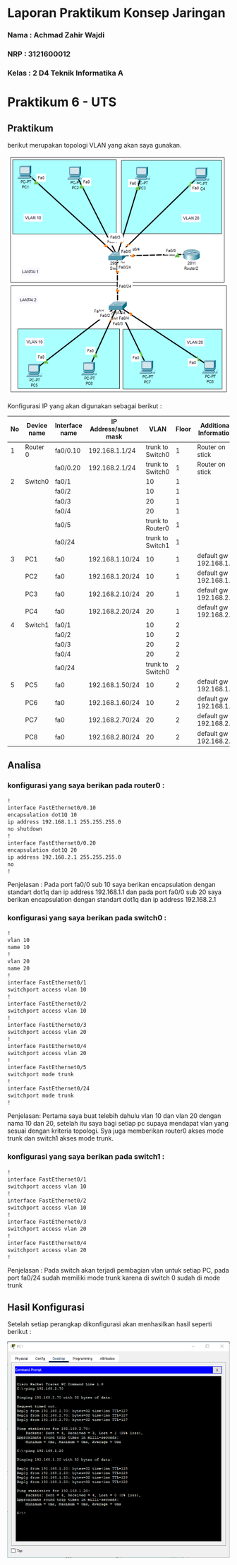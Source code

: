 # Laporan Praktikum Konsep Jaringan

### Nama : Achmad Zahir Wajdi

### NRP : 3121600012

### Kelas : 2 D4 Teknik Informatika A

# Praktikum 6 - UTS

## Praktikum

berikut merupakan topologi VLAN yang akan saya gunakan.

![Topologi](assets/topologi.png)

Konfigurasi IP yang akan digunakan sebagai berikut :

| No  | Device name | Interface name | IP Address/subnet mask | VLAN             | Floor | Additional Information   |
| --- | ----------- | -------------- | ---------------------- | ---------------- | ----- | ------------------------ |
| 1   | Router 0    | fa0/0.10       | 192.168.1.1/24         | trunk to Switch0 | 1     | Router on stick          |
|     |             | fa0/0.20       | 192.168.2.1/24         | trunk to Switch0 | 1     | Router on stick          |
| 2   | Switch0     | fa0/1          |                        | 10               | 1     |                          |
|     |             | fa0/2          |                        | 10               | 1     |                          |
|     |             | fa0/3          |                        | 20               | 1     |                          |
|     |             | fa0/4          |                        | 20               | 1     |                          |
|     |             | fa0/5          |                        | trunk to Router0 | 1     |                          |
|     |             | fa0/24         |                        | trunk to Switch1 | 1     |                          |
| 3   | PC1         | fa0            | 192.168.1.10/24        | 10               | 1     | default gw : 192.168.1.1 |
|     | PC2         | fa0            | 192.168.1.20/24        | 10               | 1     | default gw : 192.168.1.1 |
|     | PC3         | fa0            | 192.168.2.10/24        | 20               | 1     | default gw : 192.168.2.1 |
|     | PC4         | fa0            | 192.168.2.20/24        | 20               | 1     | default gw : 192.168.2.1 |
| 4   | Switch1     | fa0/1          |                        | 10               | 2     |                          |
|     |             | fa0/2          |                        | 10               | 2     |                          |
|     |             | fa0/3          |                        | 20               | 2     |                          |
|     |             | fa0/4          |                        | 20               | 2     |                          |
|     |             | fa0/24         |                        | trunk to Switch0 | 2     |                          |
| 5   | PC5         | fa0            | 192.168.1.50/24        | 10               | 2     | default gw : 192.168.1.1 |
|     | PC6         | fa0            | 192.168.1.60/24        | 10               | 2     | default gw : 192.168.1.1 |
|     | PC7         | fa0            | 192.168.2.70/24        | 20               | 2     | default gw : 192.168.2.1 |
|     | PC8         | fa0            | 192.168.2.80/24        | 20               | 2     | default gw : 192.168.2.1 |

## Analisa

### konfigurasi yang saya berikan pada router0 :

    !
    interface FastEthernet0/0.10
    encapsulation dot1Q 10
    ip address 192.168.1.1 255.255.255.0
    no shutdown
    !
    interface FastEthernet0/0.20
    encapsulation dot1Q 20
    ip address 192.168.2.1 255.255.255.0
    no
    !

Penjelasan :
Pada port fa0/0 sub 10 saya berikan encapsulation dengan standart dot1q dan ip address 192.168.1.1 dan pada port fa0/0 sub 20 saya berikan encapsulation dengan standart dot1q dan ip address 192.168.2.1

### konfigurasi yang saya berikan pada switch0 :

    !
    vlan 10
    name 10
    !
    vlan 20
    name 20
    !
    interface FastEthernet0/1
    switchport access vlan 10
    !
    interface FastEthernet0/2
    switchport access vlan 10
    !
    interface FastEthernet0/3
    switchport access vlan 20
    !
    interface FastEthernet0/4
    switchport access vlan 20
    !
    interface FastEthernet0/5
    switchport mode trunk
    !
    interface FastEthernet0/24
    switchport mode trunk
    !

Penjelasan:
Pertama saya buat telebih dahulu vlan 10 dan vlan 20 dengan nama 10 dan 20, setelah itu saya bagi setiap pc supaya mendapat vlan yang sesuai dengan kriteria topologi. Sya juga memberikan router0 akses mode trunk
dan switch1 akses mode trunk.

### konfigurasi yang saya berikan pada switch1 :

    !
    interface FastEthernet0/1
    switchport access vlan 10
    !
    interface FastEthernet0/2
    switchport access vlan 10
    !
    interface FastEthernet0/3
    switchport access vlan 20
    !
    interface FastEthernet0/4
    switchport access vlan 20
    !

Penjelasan :
Pada switch akan terjadi pembagian vlan untuk setiap PC, pada port fa0/24 sudah memiliki mode trunk karena di switch 0 sudah di mode trunk

## Hasil Konfigurasi

Setelah setiap perangkap dikonfigurasi akan menhasilkan hasil seperti berikut :

![Hasil Percobaan](assets/HasilPercobaan.png)
